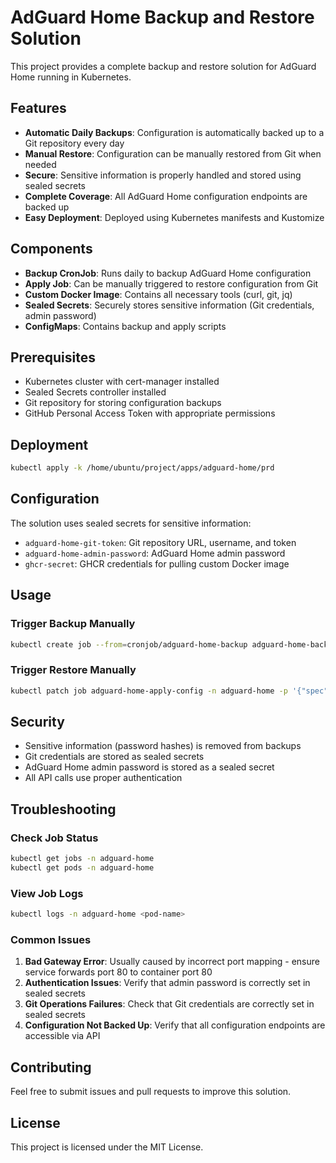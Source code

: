 # AdGuard Home Backup and Restore Solution

This project provides a complete backup and restore solution for AdGuard Home running in Kubernetes.

## Features

- **Automatic Daily Backups**: Configuration is automatically backed up to a Git repository every day
- **Manual Restore**: Configuration can be manually restored from Git when needed
- **Secure**: Sensitive information is properly handled and stored using sealed secrets
- **Complete Coverage**: All AdGuard Home configuration endpoints are backed up
- **Easy Deployment**: Deployed using Kubernetes manifests and Kustomize

## Components

- **Backup CronJob**: Runs daily to backup AdGuard Home configuration
- **Apply Job**: Can be manually triggered to restore configuration from Git
- **Custom Docker Image**: Contains all necessary tools (curl, git, jq)
- **Sealed Secrets**: Securely stores sensitive information (Git credentials, admin password)
- **ConfigMaps**: Contains backup and apply scripts

## Prerequisites

- Kubernetes cluster with cert-manager installed
- Sealed Secrets controller installed
- Git repository for storing configuration backups
- GitHub Personal Access Token with appropriate permissions

## Deployment

```bash
kubectl apply -k /home/ubuntu/project/apps/adguard-home/prd
```

## Configuration

The solution uses sealed secrets for sensitive information:

- `adguard-home-git-token`: Git repository URL, username, and token
- `adguard-home-admin-password`: AdGuard Home admin password
- `ghcr-secret`: GHCR credentials for pulling custom Docker image

## Usage

### Trigger Backup Manually

```bash
kubectl create job --from=cronjob/adguard-home-backup adguard-home-backup-manual -n adguard-home
```

### Trigger Restore Manually

```bash
kubectl patch job adguard-home-apply-config -n adguard-home -p '{"spec":{"suspend":false}}'
```

## Security

- Sensitive information (password hashes) is removed from backups
- Git credentials are stored as sealed secrets
- AdGuard Home admin password is stored as a sealed secret
- All API calls use proper authentication

## Troubleshooting

### Check Job Status

```bash
kubectl get jobs -n adguard-home
kubectl get pods -n adguard-home
```

### View Job Logs

```bash
kubectl logs -n adguard-home <pod-name>
```

### Common Issues

1. **Bad Gateway Error**: Usually caused by incorrect port mapping - ensure service forwards port 80 to container port 80
2. **Authentication Issues**: Verify that admin password is correctly set in sealed secrets
3. **Git Operations Failures**: Check that Git credentials are correctly set in sealed secrets
4. **Configuration Not Backed Up**: Verify that all configuration endpoints are accessible via API

## Contributing

Feel free to submit issues and pull requests to improve this solution.

## License

This project is licensed under the MIT License.
